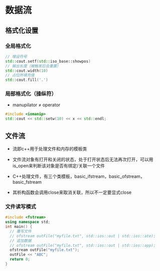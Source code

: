 # 数据流

## 格式化设置

### 全局格式化

```c++
// 增设符号
std::cout.setf(std::iso_base::showpos)
// 输出长度（被触发后会重置）
std::cout.width(10)
// 占位所填充值
std::cout.fill('.')
```

### 局部格式化（操纵符）

* manupilator ≠ operator

```c++
#include <iomanip>
std::cout << std::setw(10) << x << std::endl;
```

## 文件流

* 流即c++用于处理文件和内存的模板类
* 文件流对象有打开和关闭的状态，处于打开状态后无法再次打开，可以用is_open来判断该对象是否有绑定/关联一个文件
* C++处理文件，有三个类模板，basic_ifstream，basic_ofstream，basic_fstream

* 其析构函数会调用close来取消关联，所以不一定要显式close

### 文件读写模式

```c++
#include <fstream>
using namespace std;
int main() {
  // 覆写文件
  // ofstream outFile("myfile.txt", std::ios::out | std::ios::ate);
  // 追加数据
  // ofstream outFile("myfile.txt", std::ios::out | std::ios::app);
  ofstream outFile("myfile.txt");
  outFile << "ABC";
  return 0;
}
```
